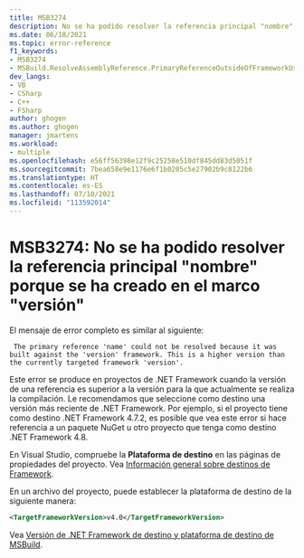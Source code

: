 ```yaml
---
title: MSB3274
description: No se ha podido resolver la referencia principal "nombre" porque se ha creado en el marco "versión". Se trata de una versión superior a la "versión" del marco seleccionada actualmente como destino.
ms.date: 06/18/2021
ms.topic: error-reference
f1_keywords:
- MSB3274
- MSBuild.ResolveAssemblyReference.PrimaryReferenceOutsideOfFrameworkUsingAttribute
dev_langs:
- VB
- CSharp
- C++
- FSharp
author: ghogen
ms.author: ghogen
manager: jmartens
ms.workload:
- multiple
ms.openlocfilehash: e56ff56398e12f9c25258e510df845dd83d5051f
ms.sourcegitcommit: 7bea658e9e1176e6f1b0205c5e27902b9c8122b6
ms.translationtype: HT
ms.contentlocale: es-ES
ms.lasthandoff: 07/10/2021
ms.locfileid: "113592014"
---
```

# <a name="msb3274-the-primary-reference-name-could-not-be-resolved-because-it-was-built-against-the-version-framework"></a>MSB3274: No se ha podido resolver la referencia principal "nombre" porque se ha creado en el marco "versión"

El mensaje de error completo es similar al siguiente:

```output
 The primary reference 'name' could not be resolved because it was built against the 'version' framework. This is a higher version than the currently targeted framework 'version'.
```

Este error se produce en proyectos de .NET Framework cuando la versión de una referencia es superior a la versión para la que actualmente se realiza la compilación. Le recomendamos que seleccione como destino una versión más reciente de .NET Framework. Por ejemplo, si el proyecto tiene como destino .NET Framework 4.7.2, es posible que vea este error si hace referencia a un paquete NuGet u otro proyecto que tenga como destino .NET Framework 4.8.

En Visual Studio, compruebe la **Plataforma de destino** en las páginas de propiedades del proyecto. Vea [Información general sobre destinos de Framework](../../ide/visual-studio-multi-targeting-overview.md#change-the-target-framework).

En un archivo del proyecto, puede establecer la plataforma de destino de la siguiente manera:

```xml
<TargetFrameworkVersion>v4.0</TargetFrameworkVersion>
```

Vea [Versión de .NET Framework de destino y plataforma de destino de MSBuild](../msbuild-target-framework-and-target-platform.md).
